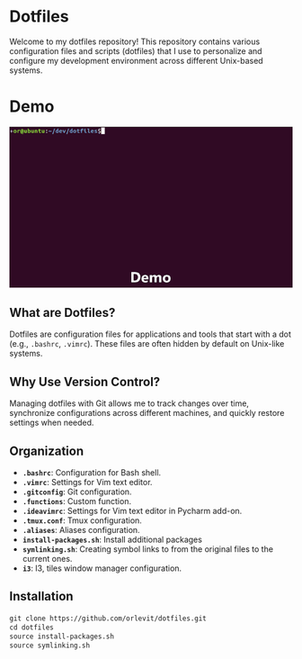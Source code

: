 # Dotfiles

Welcome to my dotfiles repository! 
This repository contains various configuration files and scripts (dotfiles) that I use to personalize and configure my development environment across different Unix-based systems.

# Demo
![](https://github.com/orlevit/dotfiles/blob/master/images/dotfiles_demo.gif)

## What are Dotfiles?

Dotfiles are configuration files for applications and tools that start with a dot (e.g., `.bashrc`, `.vimrc`). These files are often hidden by default on Unix-like systems.

## Why Use Version Control?

Managing dotfiles with Git allows me to track changes over time, synchronize configurations across different machines, and quickly restore settings when needed.

## Organization

- **`.bashrc`**: Configuration for Bash shell.
- **`.vimrc`**: Settings for Vim text editor.
- **`.gitconfig`**: Git configuration.
- **`.functions`**: Custom function.
- **`.ideavimrc`**: Settings for Vim text editor in Pycharm add-on.
- **`.tmux.conf`**: Tmux configuration.
- **`.aliases`**: Aliases configuration.
- **`install-packages.sh`**: Install additional packages
- **`symlinking.sh`**: Creating symbol links to from the original files to the current ones.
- **`i3`**: I3, tiles window manager configuration.

## Installation
```
git clone https://github.com/orlevit/dotfiles.git
cd dotfiles
source install-packages.sh
source symlinking.sh
```
